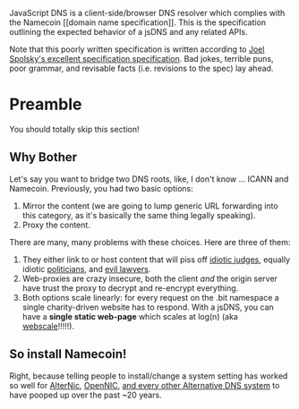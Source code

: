 JavaScript DNS is a client-side/browser DNS resolver which complies with the Namecoin [[domain name specification]].  This is the specification outlining the expected behavior of a jsDNS and any related APIs.

Note that this poorly written specification is written according to [Joel Spolsky's excellent specification specification](http://www.joelonsoftware.com/articles/fog0000000035.html).  Bad jokes, terrible puns, poor grammar, and revisable facts (i.e. revisions to the spec) lay ahead.

# Preamble
You should totally skip this section!
## Why Bother
Let's say you want to bridge two DNS roots, like, I don't know ... ICANN and Namecoin.  Previously, you had two basic options:

1. Mirror the content (we are going to lump generic URL forwarding into this category, as it's basically the same thing legally speaking).
2. Proxy the content.

There are many, many problems with these choices.  Here are three of them:
1. They either link to or host content that will piss off [idiotic judges](http://en.wikipedia.org/wiki/Bank_Julius_Baer_vs._WikiLeaks), equally idiotic [politicians](http://wikileaks.org/tpp/#QQC12), and [evil lawyers](http://www.chillingeffects.org/domain/faq.cgi#QID226).
2. Web-proxies are crazy insecure, both the client _and_ the origin server have trust the proxy to decrypt and re-encrypt everything.
3. Both options scale linearly: for every request on the .bit namespace a single charity-driven website has to respond.  With a jsDNS, you can have a **single static web-page** which scales at log(n) (aka [webscale](http://www.mongodb-is-web-scale.com/)!!!!!).

## So install Namecoin!
Right, because telling people to install/change a system setting has worked so well for [AlterNic](http://en.wikipedia.org/wiki/AlterNIC), [OpenNIC](http://www.opennicproject.org/), [and every other Alternative DNS system](http://en.wikipedia.org/wiki/Alternative_DNS_root) to have pooped up over the past ~20 years.